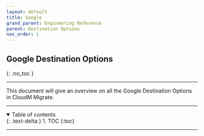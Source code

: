 ```yaml
---
layout: default
title: Google
grand_parent: Engineering Reference
parent: Destination Options
nav_order: 1
---
```


## Google Destination Options
{: .no_toc }

---

This document will give an overview on all the Google Destination Options in CloudM Migrate. 

---
<a name="top"></a>
<details open markdown="block">
  <summary>
    Table of contents
  </summary>
  {: .text-delta }
1. TOC
{:toc}
</details>

---
